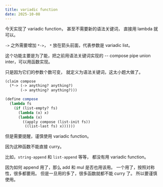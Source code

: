 ```yaml
---
title: variadic function
date: 2025-10-08
---
```


今天实现了 variadic function，
甚至不需要新的语法关键词，
直接用 lambda 就可以。

`->` 之外需要增加 `*->`，
`*` 放在箭头前面，代表参数是 variadic list。

这个功能主要是为了能，把之前用语法关键词实现的
-- compose pipe union inter，可以用函数实现。

只是因为它们的参数个数可变，
就定义为语法关键词，这太小题大做了。

```scheme
(claim compose
  (*-> (-> anything? anything?)
       (-> anything? anything?)))

(define compose
  (lambda fs
    (if (list-empty? fs)
      (lambda (x) x)
      (lambda (x)
        ((apply compose (list-init fs))
         ((list-last fs) x))))))
```

但是需要提醒，谨慎使用 variadic function。

因为这种函数不能直接 curry。

比如，`string-append` 和 `list-append` 等等，
都没有用 variadic function。

因为如何 append 用了，那么 add 和 mul 是否也用该用。
一个用了，按照对称性，很多都要用。
但是一旦用的多了，很多函数就都不能 curry 了。
所以要谨慎使用。
